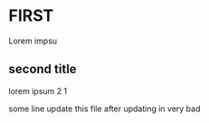 # FIRST

Lorem impsu

## second title

lorem ipsum 2 1

some line update this file after updating in very bad
